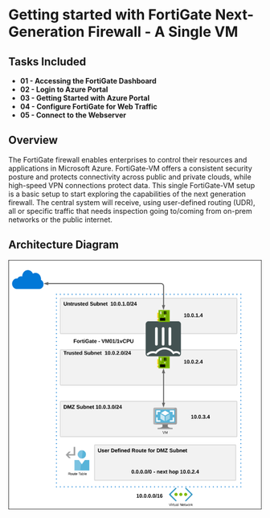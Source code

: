 # Getting started with FortiGate Next-Generation Firewall - A Single VM

## Tasks Included

* **01 - Accessing the FortiGate Dashboard**
* **02 - Login to Azure Portal**
* **03 - Getting Started with Azure Portal**
* **04 - Configure FortiGate for Web Traffic**
* **05 - Connect to the Webserver**

## Overview

The FortiGate firewall enables enterprises to control their resources and applications in Microsoft Azure. FortiGate-VM offers a consistent security posture and protects connectivity across public and private clouds, while high-speed VPN connections protect data. This single FortiGate-VM setup is a basic setup to start exploring the capabilities of the next generation firewall. The central system will receive, using user-defined routing (UDR), all or specific traffic that needs inspection going to/coming from on-prem networks or the public internet.

## Architecture Diagram

  ![](../images/image_01.png)
